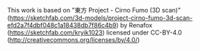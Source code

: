 This work is based on "東方 Project - Cirno Fumo (3D scan)" (https://sketchfab.com/3d-models/project-cirno-fumo-3d-scan-efd2a7f4dbf048c1a18438db7f86c4b9) by Renafox (https://sketchfab.com/kryik1023) licensed under CC-BY-4.0 (http://creativecommons.org/licenses/by/4.0/)